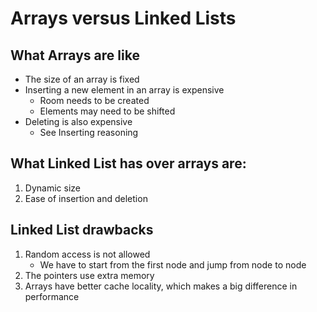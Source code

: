 # Arrays versus Linked Lists

## What Arrays are like
* The size of an array is fixed
* Inserting a new element in an array is expensive
   - Room needs to be created
   - Elements may need to be shifted
* Deleting is also expensive
   - See Inserting reasoning

## What Linked List has over arrays are:
1. Dynamic size
2. Ease of insertion and deletion

## Linked List drawbacks
1. Random access is not allowed
   - We have to start from the first node and jump from node to node
2. The pointers use extra memory
3. Arrays have better cache locality, which makes a big difference in performance
